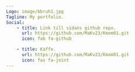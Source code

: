 ```yaml
---
Logo: image/bbruh1.jpg
Tagline: My portfolio.
Social:
    - title: Link till sidans github repo.
      url: https://github.com/MaKv23/Kmom01.git
      icon: fab fa-github

    - title: Kaffe.
      url: https://github.com/MaKv23/Kmom01.git
      icon: fas fa-joint
---
```

